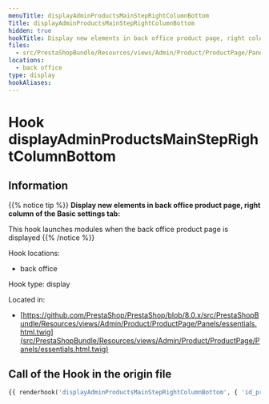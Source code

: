 ```yaml
---
menuTitle: displayAdminProductsMainStepRightColumnBottom
Title: displayAdminProductsMainStepRightColumnBottom
hidden: true
hookTitle: Display new elements in back office product page, right column of the Basic settings tab
files:
  - src/PrestaShopBundle/Resources/views/Admin/Product/ProductPage/Panels/essentials.html.twig
locations:
  - back office
type: display
hookAliases:
---
```


# Hook displayAdminProductsMainStepRightColumnBottom

## Information

{{% notice tip %}}
**Display new elements in back office product page, right column of the Basic settings tab:** 

This hook launches modules when the back office product page is displayed
{{% /notice %}}

Hook locations: 
  - back office

Hook type: display

Located in: 
  - [https://github.com/PrestaShop/PrestaShop/blob/8.0.x/src/PrestaShopBundle/Resources/views/Admin/Product/ProductPage/Panels/essentials.html.twig](src/PrestaShopBundle/Resources/views/Admin/Product/ProductPage/Panels/essentials.html.twig)

## Call of the Hook in the origin file

```php
{{ renderhook('displayAdminProductsMainStepRightColumnBottom', { 'id_product': productId }) }}
```